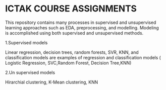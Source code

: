
# ICTAK COURSE ASSIGNMENTS
 
 This repository contains many processes in supervised and unsupervised learning approaches such as EDA, preprocessing, and modelling.
Modeling is accomplished using both supervised and unsupervised methods.

1.Supervised models 

Linear regression, decision trees, random forests, SVR, KNN, and classification models are examples of regression and classification models ( Logistic Regression, SVC,Random Forest, Decision Tree,KNN)

2.Un supervised models

Hirarchial clustering, K-Mean clustering, KNN